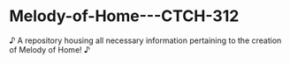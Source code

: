 # Melody-of-Home---CTCH-312
♪ A repository housing all necessary information pertaining to the creation of Melody of Home! ♪
